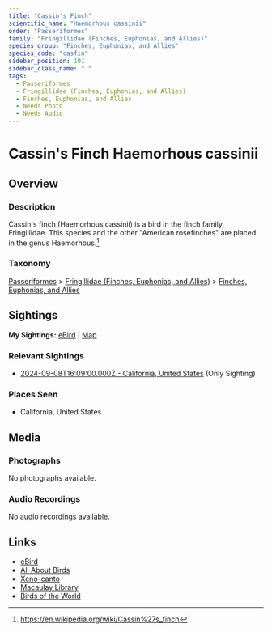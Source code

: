 ```yaml
---
title: "Cassin's Finch"
scientific_name: "Haemorhous cassinii"
order: "Passeriformes"
family: "Fringillidae (Finches, Euphonias, and Allies)"
species_group: "Finches, Euphonias, and Allies"
species_code: "casfin"
sidebar_position: 101
sidebar_class_name: " "
tags: 
  - Passeriformes
  - Fringillidae (Finches, Euphonias, and Allies)
  - Finches, Euphonias, and Allies
  - Needs Photo
  - Needs Audio
---
```


# Cassin's Finch <span className='sci_name'>Haemorhous cassinii</span>

## Overview

### Description
Cassin's finch (Haemorhous cassinii) is a bird in the finch family, Fringillidae. This species and the other "American rosefinches" are placed in the genus Haemorhous.[^1]

[^1]: https://en.wikipedia.org/wiki/Cassin%27s_finch

### Taxonomy
[Passeriformes](/tags/passeriformes) > [Fringillidae (Finches, Euphonias, and Allies)](/tags/fringillidae-finches-euphonias-and-allies) > [Finches, Euphonias, and Allies](/tags/finches-euphonias-and-allies)


## Sightings

**My Sightings:** [eBird](https://ebird.org/lifelist?r=world&time=life&spp=casfin) | [Map](/map?species_code=casfin)

### Relevant Sightings

* [2024-09-08T16:09:00.000Z - California, United States](https://ebird.org/checklist/S194427186) (Only Sighting)

### Places Seen

* California, United States



## Media
### Photographs
No photographs available.

### Audio Recordings
No audio recordings available.

## Links
* [eBird](https://ebird.org/species/casfin) 
* [All About Birds](https://www.allaboutbirds.org/guide/casfin) 
* [Xeno-canto](https://www.xeno-canto.org/species/haemorhous-cassinii) 
* [Macaulay Library](https://search.macaulaylibrary.org/catalog?taxonCode=casfin&sort=rating_rank_desc)
* [Birds of the World](https://birdsoftheworld.org/bow/species/casfin)
